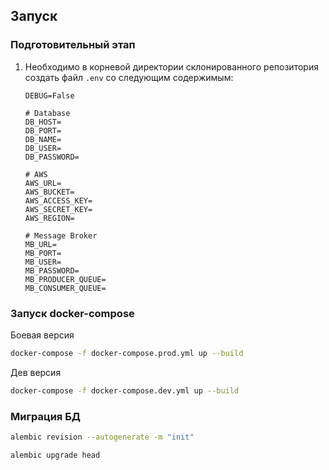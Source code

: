 ## Запуск

### Подготовительный этап

1. Необходимо в корневой директории склонированного репозитория создать файл `.env` со следующим содержимым:
    ```.env
    DEBUG=False

    # Database
    DB_HOST=
    DB_PORT=
    DB_NAME=
    DB_USER=
    DB_PASSWORD=

    # AWS
    AWS_URL=
    AWS_BUCKET= 
    AWS_ACCESS_KEY=
    AWS_SECRET_KEY=
    AWS_REGION=

    # Message Broker
    MB_URL=
    MB_PORT=
    MB_USER=
    MB_PASSWORD=
    MB_PRODUCER_QUEUE=
    MB_CONSUMER_QUEUE=
    ```

### Запуск docker-compose

Боевая версия

```sh
docker-compose -f docker-compose.prod.yml up --build
```

Дев версия

```sh
docker-compose -f docker-compose.dev.yml up --build
```

### Миграция БД

```sh
alembic revision --autogenerate -m "init"
```

```sh
alembic upgrade head
```